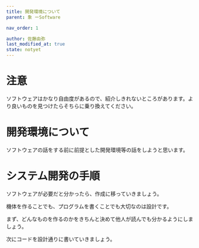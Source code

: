 ```yaml
---
title: 開発環境について
parent: 象 ーSoftware

nav_order: 1

author: 佐藤由弥
last_modified_at: true
state: notyet
---
```

# **注意**

ソフトウェアはかなり自由度があるので、紹介しきれないところがあります。より良いものを見つけたらそちらに乗り換えてください。

# **開発環境について**

ソフトウェアの話をする前に前提とした開発環境等の話をしようと思います。

# システム開発の手順

ソフトウェアが必要だと分かったら、作成に移っていきましょう。

機体を作ることでも、プログラムを書くことでも大切なのは設計です。

まず、どんなものを作るのかをきちんと決めて他人が読んでも分かるようにしましょう。

次にコードを設計通りに書いていきましょう。
